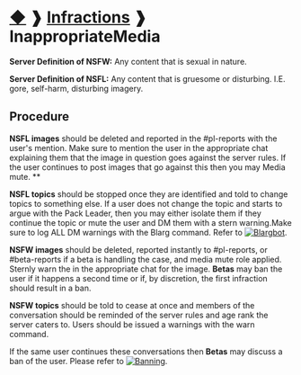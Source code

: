 # [◆](/) ❱ [Infractions](/Infractions) ❱ InappropriateMedia

**Server Definition of NSFW:** Any content that is sexual in nature.

**Server Definition of NSFL:** Any content that is gruesome or disturbing. I.E. gore, self-harm, disturbing imagery.

## Procedure

**NSFL images** should be deleted and reported in the #pl-reports with the user's mention. Make sure to mention the user in the appropriate chat explaining them that the image in question goes against the server rules. If the user continues to post images that go against this then you may Media mute. **

<add redirection="" link="" to="" mute="" roles="">
</add>

**NSFL topics** should be stopped once they are identified and told to change topics to something else. If a user does not change the topic and starts to argue with the Pack Leader, then you may either isolate them if they continue the topic or mute the user and DM them with a stern warning.Make sure to log ALL DM warnings with the Blarg command. Refer to [![Blargbot](https://img.shields.io/badge/Blargbot-informational)](/Bots/Blargbot.md).

**NSFW images** should be deleted, reported instantly to #pl-reports, or #beta-reports if a beta is handling the case, and media mute role applied. Sternly warn the in the appropriate chat for the image. **Betas** may ban the user if it happens a second time or if, by discretion, the first infraction should result in a ban.

**NSFW topics** should be told to cease at once and members of the conversation should be reminded of the server rules and age rank the server caters to. Users should be issued a warnings with the warn command.

If the same user continues these conversations then **Betas** may discuss a ban of the user. Please refer to [![Banning](https://img.shields.io/badge/Banning-informational)](/Roles/Beta/Actions/Banning.md).

<!-- TAGS --> <!-- NSFW NSFL -->
